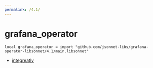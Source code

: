 ```yaml
---
permalink: /4.1/
---
```


# grafana_operator

```jsonnet
local grafana_operator = import "github.com/jsonnet-libs/grafana-operator-libsonnet/4.1/main.libsonnet"
```



* [integreatly](integreatly/index.md)